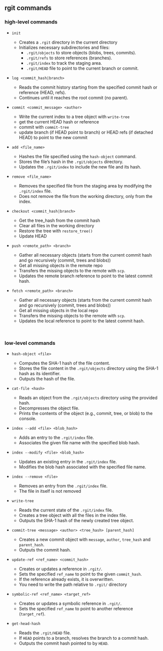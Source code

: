 ## rgit commands

### high-level commands

- `init`
    - Creates a `.rgit` directory in the current directory
    - Initializes necessary subdirectories and files:
      - `.rgit/objects` to store objects (blobs, trees, commits).
      - `.rgit/refs` to store references (branches).
      - `.rgit/index` to track the staging area.
      - `.rgit/HEAD` file to point to the current branch or commit.

- `log <commit_hash|branch>`
    - Reads the commit history starting from the specified commit hash or reference (HEAD, refs).
    - Continues until it reaches the root commit (no parent).

- `commit <commit_message> <author>`
    - Write the current index to a tree object with `write-tree`
    - get the current HEAD hash or reference
    - commit with `commit-tree`
    - update branch (if HEAD point to branch) or HEAD refs (if detached HEAD) to point to the new commit

- `add <file_name>`
    - Hashes the file specified using the `hash-object` command.
    - Stores the file’s hash in the `.rgit/objects` directory.
    - Updates the `.rgit/index` to include the new file and its hash.

- `remove <file_name>`
    - Removes the specified file from the staging area by modifying the `.rgit/index` file.
    - Does not remove the file from the working directory, only from the index.

- `checkout <commit_hash|branch>`
    - Get the tree_hash from the commit hash
    - Clear all files in the working directory
    - Restore the tree with `restore_tree()`
    - Update HEAD

- `push <remote_path> <branch>`
    - Gather all necessary objects (starts from the current commit hash and go recursively (commit, trees and blobs))
    - Get all missing objects in the remote repo
    - Transfers the missing objects to the remote with `scp`.
    - Updates the remote branch reference to point to the latest commit hash.

- `fetch <remote_path> <branch>`
    - Gather all necessary objects (starts from the current commit hash and go recursively (commit, trees and blobs))
    - Get all missing objects in the local repo
    - Transfers the missing objects to the remote with `scp`.
    - Updates the local reference to point to the latest commit hash.

<br>

### low-level commands

- `hash-object <file>`
    - Computes the SHA-1 hash of the file content.
    - Stores the file content in the `.rgit/objects` directory using the SHA-1 hash as its identifier.
    - Outputs the hash of the file.

- `cat-file <hash>`
    - Reads an object from the `.rgit/objects` directory using the provided hash.
    - Decompresses the object file.
    - Prints the contents of the object (e.g., commit, tree, or blob) to the console.

- `index --add <file> <blob_hash>`
    - Adds an entry to the `.rgit/index` file.
    - Associates the given file name with the specified blob hash.

- `index --modify <file> <blob_hash>`
    - Updates an existing entry in the `.rgit/index` file.
    - Modifies the blob hash associated with the specified file name.

- `index --remove <file>`
    - Removes an entry from the `.rgit/index` file.
    - The file in itself is not removed

- `write-tree`
    - Reads the current state of the `.rgit/index` file.
    - Creates a tree object with all the files in the index file.
    - Outputs the SHA-1 hash of the newly created tree object.

- `commit-tree <message> <author> <tree_hash> [parent_hash]`
    - Creates a new commit object with `message`, `author`, `tree_hash` and `parent_hash`.
    - Outputs the commit hash.

- `update-ref <ref_name> <commit_hash>`
    - Creates or updates a reference in `.rgit/`.
    - Sets the specified `ref_name` to point to the given `commit_hash`.
    - If the reference already exists, it is overwritten.
    - You need to write the path relative to `.rgit/` directory

- `symbolic-ref <ref_name> <target_ref>`
    - Creates or updates a symbolic reference in `.rgit/`.
    - Sets the specified `ref_name` to point to another reference (`target_ref`).

- `get-head-hash`
    - Reads the `.rgit/HEAD` file.
    - If `HEAD` points to a branch, resolves the branch to a commit hash.
    - Outputs the commit hash pointed to by `HEAD`.
